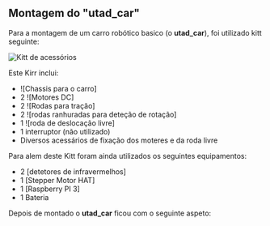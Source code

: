 ## Montagem do "utad_car"
Para a montagem de um carro robótico basico (o __utad_car__), foi utilizado kitt seguinte:

![Kitt de acessórios](../imgs/Kitt%20de%20acessórios.jpg)

Este Kirr inclui:
- ![Chassis para o carro]
- 2 ![Motores DC]
- 2 ![Rodas para tração]
- 2 ![rodas ranhuradas para deteção de rotação]
- 1 ![roda de deslocação livre]
- 1 interruptor (não utilizado)
- Diversos acessários de fixação dos moteres e da roda livre

Para alem deste Kitt foram ainda utilizados os seguintes equipamentos:
- 2 [detetores de infravermelhos]
- 1 [Stepper Motor HAT]
- 1 [Raspberry PI 3]
- 1 Bateria

Depois de montado o __utad_car__ ficou com o seguinte aspeto:


